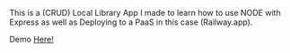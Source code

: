 This is a (CRUD) Local Library App I made to learn how to use NODE with Express as well as Deploying to a PaaS in this case (Railway.app).<br/>

Demo <a href="https://locallibrary-production-6345.up.railway.app">Here!</a>
